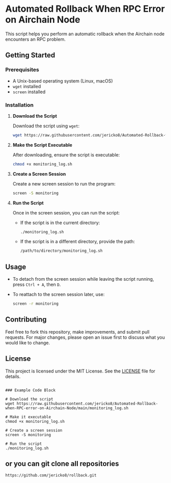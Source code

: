 # Automated Rollback When RPC Error on Airchain Node

This script helps you perform an automatic rollback when the Airchain node encounters an RPC problem.

## Getting Started

### Prerequisites

- A Unix-based operating system (Linux, macOS)
- `wget` installed
- `screen` installed

### Installation

1. **Download the Script**

   Download the script using `wget`:

   ```bash
   wget https://raw.githubusercontent.com/jericko8/Automated-Rollback-when-RPC-error-on-Airchain-Node/main/monitoring_log.sh
   ```

2. **Make the Script Executable**

   After downloading, ensure the script is executable:

   ```bash
   chmod +x monitoring_log.sh
   ```

3. **Create a Screen Session**

   Create a new screen session to run the program:

   ```bash
   screen -S monitoring
   ```

4. **Run the Script**

   Once in the screen session, you can run the script:

   - If the script is in the current directory:

     ```bash
     ./monitoring_log.sh
     ```

   - If the script is in a different directory, provide the path:

     ```bash
     /path/to/directory/monitoring_log.sh
     ```

## Usage

- To detach from the screen session while leaving the script running, press `Ctrl + A`, then `D`.
- To reattach to the screen session later, use:

  ```bash
  screen -r monitoring
  ```

## Contributing

Feel free to fork this repository, make improvements, and submit pull requests. For major changes, please open an issue first to discuss what you would like to change.

## License

This project is licensed under the MIT License. See the [LICENSE](LICENSE) file for details.
```

### Example Code Block

# Download the script
wget https://raw.githubusercontent.com/jericko8/Automated-Rollback-when-RPC-error-on-Airchain-Node/main/monitoring_log.sh

# Make it executable
chmod +x monitoring_log.sh

# Create a screen session
screen -S monitoring

# Run the script
./monitoring_log.sh

```

## or you can git clone all repositories
```
https://github.com/jericko8/rollback.git
```

